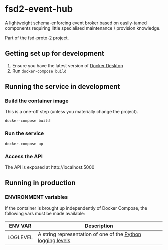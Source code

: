 # fsd2-event-hub

A lightweight schema-enforcing event broker based on easily-tamed components requiring
little specialised maintenance / provision knowledge.

Part of the fsd-proto-2 project.

## Getting set up for development

1. Ensure you have the latest version of [Docker Desktop](https://www.docker.com/products/docker-desktop)
2. Run `docker-compose build`

## Running the service in development

### Build the container image

This is a one-off step (unless you materially change the project).

```shell script
docker-compose build
```

### Run the service

```shell script
docker-compose up
```

### Access the API

The API is exposed at http://localhost:5000


## Running in production

### ENVIRONMENT variables

If the container is brought up independently of Docker Compose,
the following vars must be made available:

| ENV VAR | Description |
| ------- | ----------- |
| LOGLEVEL | A string representation of one of the [Python logging levels](https://docs.python.org/3/library/logging.html#levels) |
